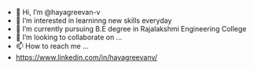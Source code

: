 - 👋 Hi, I’m @hayagreevan-v
- 👀 I’m interested in learninng new skills everyday
- 🌱 I’m currently pursuing B.E degree in Rajalakshmi Engineering College
- 💞️ I’m looking to collaborate on ...
- 📫 How to reach me ...
- https://www.linkedin.com/in/hayagreevanv/

<!---
hayagreevan-v/hayagreevan-v is a ✨ special ✨ repository because its `README.md` (this file) appears on your GitHub profile.
You can click the Preview link to take a look at your changes.
--->
